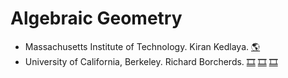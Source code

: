 # Algebraic Geometry
- Massachusetts Institute of Technology. Kiran Kedlaya.
[:earth_americas:](https://ocw.mit.edu/courses/18-726-algebraic-geometry-spring-2009/)
- University of California, Berkeley. Richard Borcherds.
[:film_strip:](https://www.youtube.com/playlist?list=PL8yHsr3EFj53j51FG6wCbQKjBgpjKa5PX)
[:film_strip:](https://www.youtube.com/playlist?list=PL8yHsr3EFj50Un2NpfPySgXctRQK7CLG-)
[:film_strip:](https://www.youtube.com/playlist?list=PL8yHsr3EFj53Rwr6ly1oUasJXR2Qerwgj)